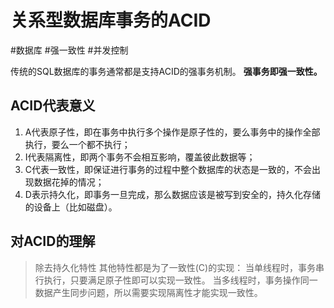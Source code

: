 # 关系型数据库事务的ACID
#数据库 #强一致性 #并发控制

传统的SQL数据库的事务通常都是支持ACID的强事务机制。
**强事务即强一致性。**

## ACID代表意义
1. A代表原子性，即在事务中执行多个操作是原子性的，要么事务中的操作全部执行，要么一个都不执行；
2. I代表隔离性，即两个事务不会相互影响，覆盖彼此数据等；
3. C代表一致性，即保证进行事务的过程中整个数据库的状态是一致的，不会出现数据花掉的情况；
4. D表示持久化，即事务一旦完成，那么数据应该是被写到安全的，持久化存储的设备上（比如磁盘）。

## 对ACID的理解
>除去持久化特性 其他特性都是为了一致性(C)的实现：
>当单线程时，事务串行执行，只要满足原子性即可以实现一致性。
>当多线程时，事务操作同一数据产生同步问题，所以需要实现隔离性才能实现一致性。